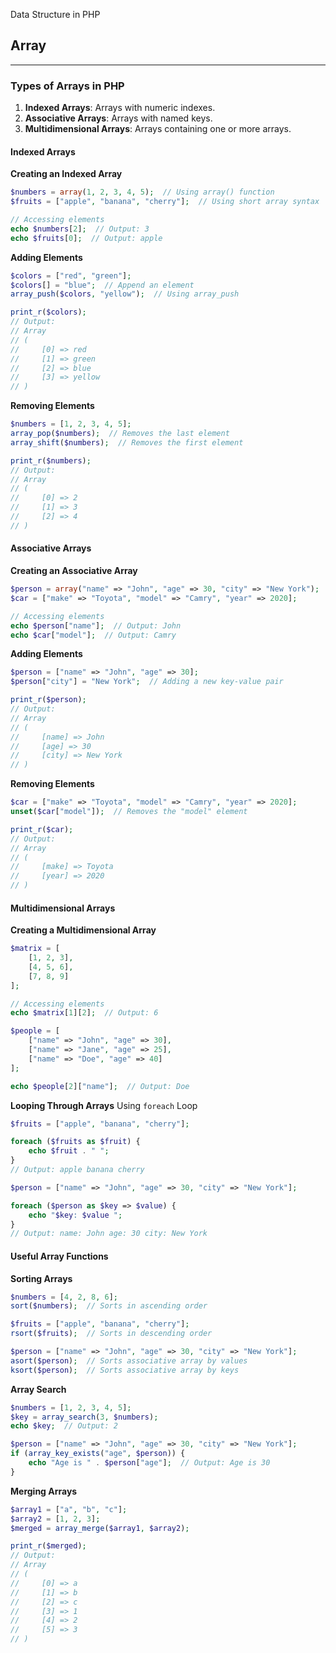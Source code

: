 Data Structure in PHP
## Array
---
### Types of Arrays in PHP

1. **Indexed Arrays**: Arrays with numeric indexes.
2. **Associative Arrays**: Arrays with named keys.
3. **Multidimensional Arrays**: Arrays containing one or more arrays.
#### Indexed Arrays
**Creating an Indexed Array**
```php
$numbers = array(1, 2, 3, 4, 5);  // Using array() function
$fruits = ["apple", "banana", "cherry"];  // Using short array syntax

// Accessing elements
echo $numbers[2];  // Output: 3
echo $fruits[0];  // Output: apple
```
**Adding Elements**
```php
$colors = ["red", "green"];
$colors[] = "blue";  // Append an element
array_push($colors, "yellow");  // Using array_push

print_r($colors);
// Output:
// Array
// (
//     [0] => red
//     [1] => green
//     [2] => blue
//     [3] => yellow
// )
```
**Removing Elements**
```php
$numbers = [1, 2, 3, 4, 5];
array_pop($numbers);  // Removes the last element
array_shift($numbers);  // Removes the first element

print_r($numbers);
// Output:
// Array
// (
//     [0] => 2
//     [1] => 3
//     [2] => 4
// )
```

#### Associative Arrays
**Creating an Associative Array**
```php
$person = array("name" => "John", "age" => 30, "city" => "New York");
$car = ["make" => "Toyota", "model" => "Camry", "year" => 2020];

// Accessing elements
echo $person["name"];  // Output: John
echo $car["model"];  // Output: Camry
```
**Adding Elements**
```php
$person = ["name" => "John", "age" => 30];
$person["city"] = "New York";  // Adding a new key-value pair

print_r($person);
// Output:
// Array
// (
//     [name] => John
//     [age] => 30
//     [city] => New York
// )
```
**Removing Elements**
```php
$car = ["make" => "Toyota", "model" => "Camry", "year" => 2020];
unset($car["model"]);  // Removes the "model" element

print_r($car);
// Output:
// Array
// (
//     [make] => Toyota
//     [year] => 2020
// )
```

#### Multidimensional Arrays
**Creating a Multidimensional Array**
```php
$matrix = [
    [1, 2, 3],
    [4, 5, 6],
    [7, 8, 9]
];

// Accessing elements
echo $matrix[1][2];  // Output: 6

$people = [
    ["name" => "John", "age" => 30],
    ["name" => "Jane", "age" => 25],
    ["name" => "Doe", "age" => 40]
];

echo $people[2]["name"];  // Output: Doe
```
**Looping Through Arrays**
Using `foreach` Loop
```php
$fruits = ["apple", "banana", "cherry"];

foreach ($fruits as $fruit) {
    echo $fruit . " ";
}
// Output: apple banana cherry

$person = ["name" => "John", "age" => 30, "city" => "New York"];

foreach ($person as $key => $value) {
    echo "$key: $value ";
}
// Output: name: John age: 30 city: New York 
```

#### Useful Array Functions
**Sorting Arrays**
```php
$numbers = [4, 2, 8, 6];
sort($numbers);  // Sorts in ascending order

$fruits = ["apple", "banana", "cherry"];
rsort($fruits);  // Sorts in descending order

$person = ["name" => "John", "age" => 30, "city" => "New York"];
asort($person);  // Sorts associative array by values
ksort($person);  // Sorts associative array by keys
```
**Array Search**
```php
$numbers = [1, 2, 3, 4, 5];
$key = array_search(3, $numbers);
echo $key;  // Output: 2

$person = ["name" => "John", "age" => 30, "city" => "New York"];
if (array_key_exists("age", $person)) {
    echo "Age is " . $person["age"];  // Output: Age is 30
}
```
**Merging Arrays**
```php
$array1 = ["a", "b", "c"];
$array2 = [1, 2, 3];
$merged = array_merge($array1, $array2);

print_r($merged);
// Output:
// Array
// (
//     [0] => a
//     [1] => b
//     [2] => c
//     [3] => 1
//     [4] => 2
//     [5] => 3
// )
```